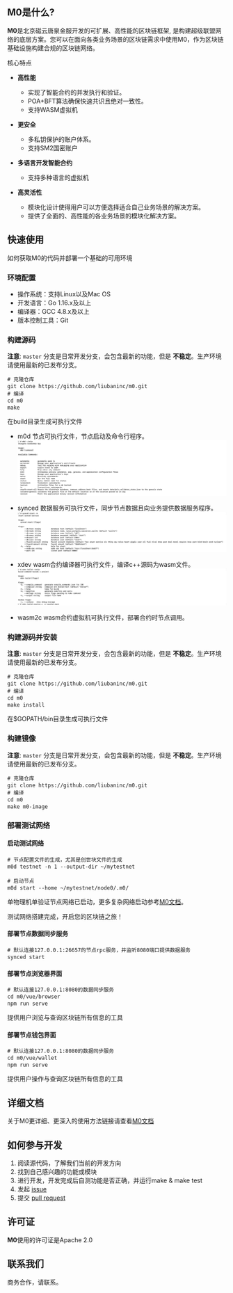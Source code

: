 ## M0是什么?

**M0**是北京磁云唐泉金服开发的可扩展、高性能的区块链框架, 是构建超级联盟网络的底层方案。您可以在面向各类业务场景的区块链需求中使用M0，作为区块链基础设施构建合规的区块链网络。

核心特点

* **高性能**
    * 实现了智能合约的并发执行和验证。
    * POA+BFT算法确保快速共识且绝对一致性。
    * 支持WASM虚拟机

* **更安全**
    * 多私钥保护的账户体系。
    * 支持SM2国密账户

* **多语言开发智能合约**
    * 支持多种语言的虚拟机
    
* **高灵活性**
    * 模块化设计使得用户可以方便选择适合自己业务场景的解决方案。
    * 提供了全面的、高性能的各业务场景的模块化解决方案。

## 快速使用

如何获取M0的代码并部署一个基础的可用环境

### 环境配置
* 操作系统：支持Linux以及Mac OS
* 开发语言：Go 1.16.x及以上
* 编译器：GCC 4.8.x及以上
* 版本控制工具：Git

### 构建源码
**注意**: `master` 分支是日常开发分支，会包含最新的功能，但是 **不稳定**。生产环境请使用最新的已发布分支。

```
# 克隆仓库
git clone https://github.com/liubaninc/m0.git
# 编译
cd m0
make
```

在build目录生成可执行文件
- m0d 节点可执行文件，节点启动及命令行程序。
   ![m0d](./docs/m0d.jpg)
   
- synced 数据服务可执行文件，同步节点数据且向业务提供数据服务程序。
   ![synced](./docs/synced.jpg)
   
- xdev wasm合约编译器可执行文件，编译c++源码为wasm文件。
   ![xdev](./docs/xdev.jpg)
   
- wasm2c wasm合约虚拟机可执行文件，部署合约时节点调用。

### 构建源码并安装

**注意**: `master` 分支是日常开发分支，会包含最新的功能，但是 **不稳定**。生产环境请使用最新的已发布分支。

```
# 克隆仓库
git clone https://github.com/liubaninc/m0.git
# 编译
cd m0
make install
```

在$GOPATH/bin目录生成可执行文件

### 构建镜像

**注意**: `master` 分支是日常开发分支，会包含最新的功能，但是 **不稳定**。生产环境请使用最新的已发布分支。

```
# 克隆仓库
git clone https://github.com/liubaninc/m0.git
# 编译
cd m0
make m0-image
```

### 部署测试网络

#### 启动测试网络
```shell
# 节点配置文件的生成，尤其是创世块文件的生成
m0d testnet -n 1 --output-dir ~/mytestnet

# 启动节点
m0d start --home ~/mytestnet/node0/.m0/
```

单物理机单验证节点网络已启动，更多复杂网络启动参考[M0文档](./docs/readme.md)。

测试网络搭建完成，开启您的区块链之旅！


#### 部署节点数据同步服务
```shell script
# 默认连接127.0.0.1:26657的节点rpc服务，并监听8080端口提供数据服务
synced start
```

#### 部署节点浏览器界面
```shell script
# 默认连接127.0.0.1:8080的数据同步服务
cd m0/vue/browser
npm run serve
```
提供用户浏览与查询区块链所有信息的工具
#### 部署节点钱包界面
```shell script
# 默认连接127.0.0.1:8080的数据同步服务
cd m0/vue/wallet
npm run serve
```
提供用户操作与查询区块链所有信息的工具

## 详细文档

关于M0更详细、更深入的使用方法链接请查看[M0文档](./docs/readme.md)

## 如何参与开发
1. 阅读源代码，了解我们当前的开发方向
2. 找到自己感兴趣的功能或模块
3. 进行开发，开发完成后自测功能是否正确，并运行make & make test
4. 发起 [issue](.gitee/ISSUE_TEMPLATE.zh-CN.md)
5. 提交 [pull request](.gitee/PULL_REQUEST_TEMPLATE.zh-CN.md)

## 许可证
**M0**使用的许可证是Apache 2.0

## 联系我们
商务合作，请联系。